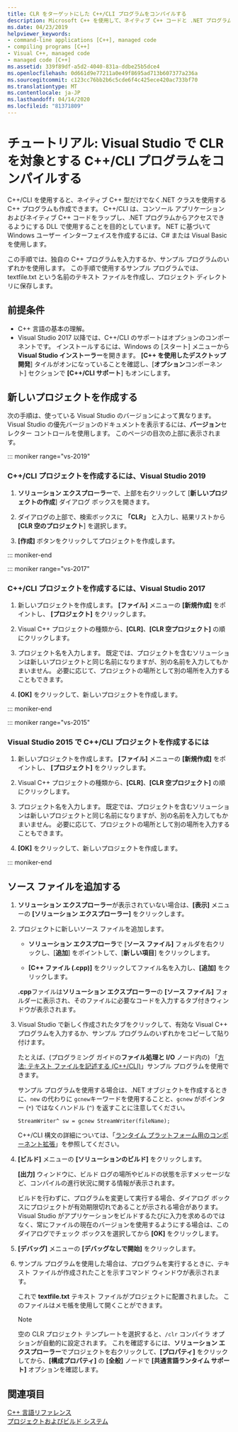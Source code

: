 ```yaml
---
title: CLR をターゲットにした C++/CLI プログラムをコンパイルする
description: Microsoft C++ を使用して、ネイティブ C++ コードと .NET プログラムを接続できるプログラムとライブラリを作成します。
ms.date: 04/23/2019
helpviewer_keywords:
- command-line applications [C++], managed code
- compiling programs [C++]
- Visual C++, managed code
- managed code [C++]
ms.assetid: 339f89df-a5d2-4040-831a-ddbe25b5dce4
ms.openlocfilehash: 0d661d9e77211a0e49f8695ad713b607377a236a
ms.sourcegitcommit: c123cc76bb2b6c5cde6f4c425ece420ac733bf70
ms.translationtype: MT
ms.contentlocale: ja-JP
ms.lasthandoff: 04/14/2020
ms.locfileid: "81371809"
---
```

# <a name="walkthrough-compile-a-ccli-program-that-targets-the-clr-in-visual-studio"></a>チュートリアル: Visual Studio で CLR を対象とする C++/CLI プログラムをコンパイルする

C++/CLI を使用すると、ネイティブ C++ 型だけでなく.NET クラスを使用する C++ プログラムも作成できます。 C++/CLI は、コンソール アプリケーションおよびネイティブ C++ コードをラップし、.NET プログラムからアクセスできるようにする DLL で使用することを目的としています。 NET に基づいて Windows ユーザー インターフェイスを作成するには、C# または Visual Basic を使用します。

この手順では、独自の C++ プログラムを入力するか、サンプル プログラムのいずれかを使用します。 この手順で使用するサンプル プログラムでは、textfile.txt という名前のテキスト ファイルを作成し、プロジェクト ディレクトリに保存します。

## <a name="prerequisites"></a>前提条件

- C++ 言語の基本の理解。
- Visual Studio 2017 以降では、C++/CLI のサポートはオプションのコンポーネントです。 インストールするには、Windows の [スタート] メニューから**Visual Studio インストーラー**を開きます。 **[C++ を使用したデスクトップ開発**] タイルがオンになっていることを確認し、[**オプション**コンポーネント] セクションで **[C++/CLI サポート**] もオンにします。

## <a name="create-a-new-project"></a>新しいプロジェクトを作成する

次の手順は、使っている Visual Studio のバージョンによって異なります。 Visual Studio の優先バージョンのドキュメントを表示するには、**バージョン**セレクター コントロールを使用します。 このページの目次の上部に表示されます。

::: moniker range="vs-2019"

### <a name="to-create-a-ccli-project-in-visual-studio-2019"></a>C++/CLI プロジェクトを作成するには、Visual Studio 2019

1. **ソリューション エクスプローラー**で、上部を右クリックして [**新しいプロジェクトの作成**] ダイアログ ボックスを開きます。

1. ダイアログの上部で、検索ボックスに **「CLR」** と入力し、結果リストから **[CLR 空のプロジェクト**] を選択します。

1. **[作成]** ボタンをクリックしてプロジェクトを作成します。

::: moniker-end

::: moniker range="vs-2017"

### <a name="to-create-a-ccli-project-in-visual-studio-2017"></a>C++/CLI プロジェクトを作成するには、Visual Studio 2017

1. 新しいプロジェクトを作成します。 **[ファイル]** メニューの **[新規作成]** をポイントし、 **[プロジェクト]** をクリックします。

1. Visual C++ プロジェクトの種類から、**[CLR]**、**[CLR 空プロジェクト]** の順にクリックします。

1. プロジェクト名を入力します。 既定では、プロジェクトを含むソリューションは新しいプロジェクトと同じ名前になりますが、別の名前を入力してもかまいません。 必要に応じて、プロジェクトの場所として別の場所を入力することもできます。

1. **[OK]** をクリックして、新しいプロジェクトを作成します。

::: moniker-end

::: moniker range="vs-2015"

### <a name="to-create-a-ccli-project-in-visual-studio-2015"></a>Visual Studio 2015 で C++/CLI プロジェクトを作成するには

1. 新しいプロジェクトを作成します。 **[ファイル]** メニューの **[新規作成]** をポイントし、 **[プロジェクト]** をクリックします。

1. Visual C++ プロジェクトの種類から、**[CLR]**、**[CLR 空プロジェクト]** の順にクリックします。

1. プロジェクト名を入力します。 既定では、プロジェクトを含むソリューションは新しいプロジェクトと同じ名前になりますが、別の名前を入力してもかまいません。 必要に応じて、プロジェクトの場所として別の場所を入力することもできます。

1. **[OK]** をクリックして、新しいプロジェクトを作成します。

::: moniker-end

## <a name="add-a-source-file"></a>ソース ファイルを追加する

1. **ソリューション エクスプローラー**が表示されていない場合は、**[表示]** メニューの **[ソリューション エクスプローラー]** をクリックします。

1. プロジェクトに新しいソース ファイルを追加します。

   - **ソリューション エクスプローラ**で [**ソース ファイル]** フォルダを右クリックし、[**追加**] をポイントして、[**新しい項目**] をクリックします。

   - **[C++ ファイル (.cpp)]** をクリックしてファイル名を入力し、**[追加]** をクリックします。

   **.cpp**ファイルは**ソリューション エクスプローラー**の **[ソース ファイル]** フォルダーに表示され、そのファイルに必要なコードを入力するタブ付きウィンドウが表示されます。

1. Visual Studio で新しく作成されたタブをクリックして、有効な Visual C++ プログラムを入力するか、サンプル プログラムのいずれかをコピーして貼り付けます。

   たとえば、(プログラミング ガイドの**ファイル処理と I/O** ノード内の) 「[方法: テキスト ファイルを記述する (C++/CLI)](how-to-write-a-text-file-cpp-cli.md)」サンプル プログラムを使用できます。

   サンプル プログラムを使用する場合は、.NET オブジェクトを作成するときに、`new` の代わりに `gcnew`キーワードを使用することと、`gcnew` がポインター (`*`) ではなくハンドル (`^`) を返すことに注意してください。

   `StreamWriter^ sw = gcnew StreamWriter(fileName);`

   C++/CLI 構文の詳細については、「[ランタイム プラットフォーム用のコンポーネント拡張](../extensions/component-extensions-for-runtime-platforms.md)」を参照してください。

1. **[ビルド]** メニューの **[ソリューションのビルド]** をクリックします。

   **[出力]** ウィンドウに、ビルド ログの場所やビルドの状態を示すメッセージなど、コンパイルの進行状況に関する情報が表示されます。

   ビルドを行わずに、プログラムを変更して実行する場合、ダイアログ ボックスにプロジェクトが有効期限切れであることが示される場合があります。 Visual Studio がアプリケーションをビルドするたびに入力を求めるのではなく、常にファイルの現在のバージョンを使用するようにする場合は、このダイアログでチェック ボックスを選択してから **[OK]** をクリックします。

1. **[デバッグ]** メニューの **[デバッグなしで開始]** をクリックします。

1. サンプル プログラムを使用した場合は、プログラムを実行するときに、テキスト ファイルが作成されたことを示すコマンド ウィンドウが表示されます。

   これで **textfile.txt** テキスト ファイルがプロジェクトに配置されました。 このファイルはメモ帳を使用して開くことができます。

   > [!NOTE]
   > 空の CLR プロジェクト テンプレートを選択すると、`/clr` コンパイラ オプションが自動的に設定されます。 これを確認するには、**ソリューション エクスプローラー**でプロジェクトを右クリックして、**[プロパティ]** をクリックしてから、**[構成プロパティ]** の **[全般]** ノードで **[共通言語ランタイム サポート]** オプションを確認します。

## <a name="see-also"></a>関連項目

[C++ 言語リファレンス](../cpp/cpp-language-reference.md)<br/>
[プロジェクトおよびビルド システム](../build/projects-and-build-systems-cpp.md)<br/>

